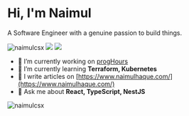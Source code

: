# Hi, I'm Naimul
A Software Engineer with a genuine passion to build things.

<p align="left"> <img src="https://komarev.com/ghpvc/?username=naimulcsx&label=Profile%20views&color=brightgreen&style=flat" alt="naimulcsx" />  <a href="https://github.com/naimulcsx"><img src="https://img.shields.io/github/followers/naimulcsx?style=social" /></a> <a href="https://twitter.com/@naimulcsx"><img src="https://img.shields.io/twitter/follow/naimulcsx?style=social" /> </a> </p>

- 🔭 I’m currently working on [progHours](https://github.com/naimulcsx/progHours)
- 🌱 I’m currently learning **Terraform, Kubernetes**
- 📝 I write articles on [https://www.naimulhaque.com/](https://www.naimulhaque.com/)
- 💬 Ask me about **React, TypeScript, NestJS**

<p><img align="center" src="https://streak-stats.demolab.com/?user=naimulcsx&card_width=500&hide_longest_streak=true" alt="naimulcsx" /></p>
